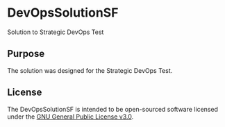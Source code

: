 # DevOpsSolutionSF
Solution to Strategic DevOps Test

## Purpose
The solution was designed for the Strategic DevOps Test.

## License
The DevOpsSolutionSF is intended to be open-sourced software licensed under the [GNU General Public License v3.0](https://github.com/Julie789/DevOpsSolutionSF/blob/master/LICENSE).
